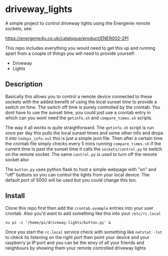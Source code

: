 # driveway_lights

A simple project to control driveway lights using the Energenie remote sockets, see:

https://energenie4u.co.uk/catalogue/product/ENER002-2PI

This repo includes everything you would need to get this up and running
apart from a couple of things you will need to provide yourself:

- Driveway
- Lights

## Description

Basically this allows you to control a remote device connected to these sockets with the added benefit of using the local sunset time to provide a switch on time. The switch off time is purely controlled by the crontab. You dont have to use the sunset time, you could just use a crontab entry in which can you wont need the `getinfo.sh` and `compare_times.sh`
scripts.

The way it all works is quite straighforward. The `getinfo.sh` script is run once per day this pulls the local sunset times and some other info and drops it into `todays_info.out` this is just a simple json file. Then after a certain time the crontab file simply checks every 5 mins running `compare_times.sh` if the current time is past the sunset time it calls the
`sockets/control.py` to switch on the remote socket. The same `control.py` is used to turn off the remote socket also

The `button.py` uses python flask to host a simple webpage with "on" and "off" buttons so you can control the lights from your local device. The default port of 5000 will be used but you could change this too.

## Install

Clone this repo first then add the `crontab.example` entries into your user crontab. Also you'd want to add something like this into your `/etc/rc.local`

```
su pi -c '/home/pi/driveway-lights/button.py' &
```

Once you start the `rc.local` service check with something like `netstat -lnt` to check its listening on the right port then point your device and your raspberry pi IP:port and you can be the envy of all your friends and neighbours by showing them your remote controlled driveway lights



